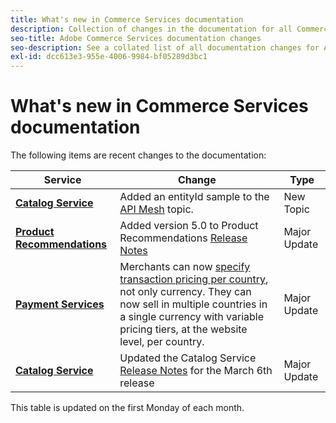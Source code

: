 ```yaml
---
title: What's new in Commerce Services documentation
description: Collection of changes in the documentation for all Commerce services
seo-title: Adobe Commerce Services documentation changes
seo-description: See a collated list of all documentation changes for Adobe Commerce Services and integration services.
exl-id: dcc613e3-955e-4006-9984-bf05289d3bc1
---
```

# What's new in Commerce Services documentation

The following items are recent changes to the documentation:

|   Service    |    Change   |   Type    |
| -- | -- | -- |
| [**Catalog Service**](../catalog-service/guide-overview.md) | Added an entityId sample to the [API Mesh](../catalog-service/mesh.md) topic.| New Topic |
| [**Product Recommendations**](../product-recommendations/guide-overview.md) | Added version 5.0 to Product Recommendations [Release Notes](../product-recommendations/release-notes.md)| Major Update |
| [**Payment Services**](../payment-services/overview.md) | Merchants can now [specify transaction pricing per country](../payment-services/configure/settings.html#use-different-pricing-tiers-per-country), not only currency. They can now sell in multiple countries in a single currency with variable pricing tiers, at the website level, per country.| Major Update |
| [**Catalog Service**](../catalog-service/guide-overview.md) | Updated the Catalog Service [Release Notes](../catalog-service/release-notes.md) for the March 6th release| Major Update |

This table is updated on the first Monday of each month.
